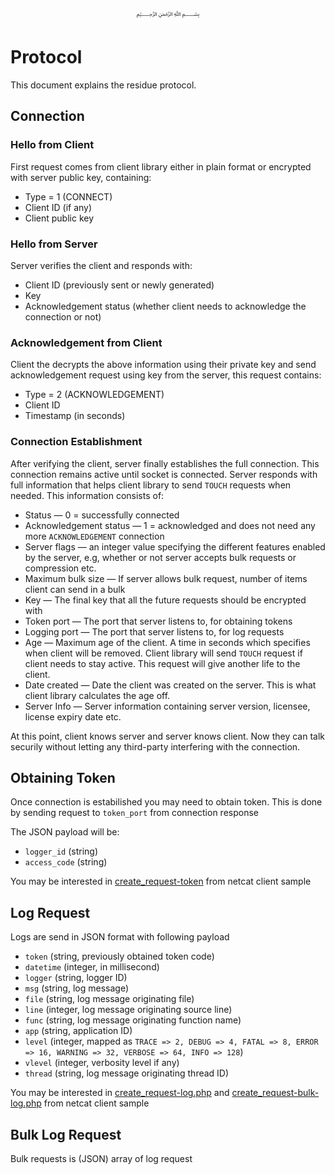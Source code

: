 <p align="center">
   ﷽
</p>

# Protocol
This document explains the residue protocol.

## Connection
### Hello from Client
First request comes from client library either in plain format or encrypted with server public key, containing:

 * Type = 1 (CONNECT)
 * Client ID (if any)
 * Client public key
 
### Hello from Server
Server verifies the client and responds with:

 * Client ID (previously sent or newly generated)
 * Key
 * Acknowledgement status (whether client needs to acknowledge the connection or not)
 
### Acknowledgement from Client
Client the decrypts the above information using their private key and send acknowledgement request using key from the server, this request contains:

 * Type = 2 (ACKNOWLEDGEMENT)
 * Client ID
 * Timestamp (in seconds)
 
### Connection Establishment
After verifying the client, server finally establishes the full connection. This connection remains active until socket is connected. Server responds with full information that helps client library to send `TOUCH` requests when needed. This information consists of:

 * Status — 0 = successfully connected
 * Acknowledgement status — 1 = acknowledged and does not need any more `ACKNOWLEDGEMENT` connection
 * Server flags — an integer value specifying the different features enabled by the server, e.g, whether or not server accepts bulk requests or compression etc.
 * Maximum bulk size — If server allows bulk request, number of items client can send in a bulk
 * Key — The final key that all the future requests should be encrypted with
 * Token port — The port that server listens to, for obtaining tokens
 * Logging port — The port that server listens to, for log requests
 * Age — Maximum age of the client. A time in seconds which specifies when client will be removed. Client library will send `TOUCH` request if client needs to stay active. This request will give another life to the client.
 * Date created — Date the client was created on the server. This is what client library calculates the age off.
  * Server Info — Server information containing server version, licensee, license expiry date etc.

At this point, client knows server and server knows client. Now they can talk securily without letting any third-party interfering with the connection.

## Obtaining Token
Once connection is estabilished you may need to obtain token. This is done by sending request to `token_port` from connection response

The JSON payload will be:

 * `logger_id` (string)
 * `access_code` (string)
 
You may be interested in [create_request-token](/tools/netcat-client/create_request-token.php) from netcat client sample

## Log Request
Logs are send in JSON format with following payload

 * `token` (string, previously obtained token code)
 * `datetime` (integer, in millisecond)
 * `logger` (string, logger ID)
 * `msg` (string, log message)
 * `file` (string, log message originating file)
 * `line` (integer, log message originating source line)
 * `func` (string, log message originating function name)
 * `app` (string, application ID)
 * `level` (integer, mapped as `TRACE => 2, DEBUG => 4, FATAL => 8, ERROR => 16, WARNING => 32, VERBOSE => 64, INFO => 128`)
 * `vlevel` (integer, verbosity level if any)
 * `thread` (string, log message originating thread ID)
 
You may be interested in [create_request-log.php](/tools/netcat-client/create_request-log.php) and [create_request-bulk-log.php](/tools/netcat-client/create_request-bulk-log.php) from netcat client sample

## Bulk Log Request
Bulk requests is (JSON) array of log request



